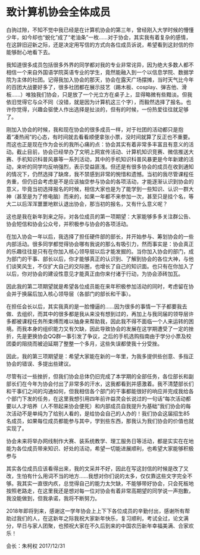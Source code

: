 # 致计算机协会全体成员

白驹过隙，不知不觉中我已经是在计算机协会的第三年，曾经刚入大学时候的懵懂少年，如今却也“蜕化”成了“老油条”一枚……对于协会，其实我有着复杂的感情，在这辞旧迎新之际，还是决定用写信的方式向各位成员诉说，希望看到这封信的你能够耐心地看下去。

我知道很多成员包括很多外界的同学都对我的专业非常诧异，因为绝大多数人都不相信一个来自外国语学院英语专业的学生，竟然能融入到一个以信息学院、数据学院为主体的社团。记得我加入协会的那天，协会在露天广场摆摊，当时天气比今年的百团大战要好多了，很多社团都在展示技艺（踢木板、cosplay、弹吉他、滑板……）唯独我们协会，只是放了一个光立方在桌子上，显得略微有些黯淡。但我依旧觉得它与众不同（没错，就是因为计算机这三个字），而毅然选择了报名。也许你觉得，兴趣会驱使人作出选择是扯淡的，但有的时候，一份热爱往往就足够了。

刚加入协会的时候，我和现在协会的很多成员一样，对于社团的活动都只是抱着“凑热闹”的心态，有时间就去看看顺便拿张小票，没时间就算了反正也不重要。而这也正是现在作为会长的我所心痛的点：协会其实有着非常多丰富且有意义的活动。截止目前，协会已经举办了文明上网宣传活动、计算机知识竞赛、微信推送大赛、手机知识科普风暴等一系列活动，其中的手机知识科普风暴更是今年新建的活动，来听的同学均反响强烈，表示受益匪浅。但还是有很多协会的成员在收到通知的情况下，仍然选择了缺席，我不禁感到非常的惋惜和遗憾。当初的我尽管课程任务重，但仍旧会考虑是不是应该抽空参与协会的各项活动，才能逐渐认识到协会的意义，毕竟当初选择报名的时候，相信大家也是为了能学到一些知识、认识一群大神（甚至是为了修电脑）而来的，如果一年都不来参加一次，甚至只是挂个名，等大二以后浑浑噩噩地默认退出协会，那当初的报名，又有什么意义呢？

这也是我在新年到来之际，对各位成员的第一项期望：大家能够多多关注群公告、协会短信和协会公众号，并积极参与协会的各项活动。

在加入协会一年以后，我选择了担任硬件部的部长，并开始参与、筹划协会的一些内部活动。很多同学都觉得协会哪有我说的那么有吸引力，然而事实是：协会真正的乐趣往往是只有在你加入核心领导层以后才能发掘的。当你加入协会的部门，成为部门的干事、部长以后，你才能够真正的认识到、了解到协会的各位大神，与他们谈笑风生，不仅扩大自己的交际圈，也增长了自己的知识面。也只有在你加入了以后，你对协会的建设性意见才能真正由你来付诸于行动，为协会添砖加瓦。

因此我的第二项期望就是希望各位成员能在来年积极参加活动的同时，考虑留在协会并于换届后加入核心领导层（各部门的部长和干事）。

在担任会长以后，其实我真的是一脸懵逼的……因为很多的事情一下子都要我去做、去组织，而其中的很多都是我从来没有想到过的，再加上与我同届的领导层许多都被课程任务所束缚而难以抽身来帮助我，因此我不得不面临一个人来运转的困境。而我本身的组织能力又有欠缺，因此导致协会的发展在这学期遭受了一定的挫折，先是更换协会QQ群一事引发了争议，之后的手机选购指南由于学分小票及校团委的阻挠而被迫延期了整整一个多月，这些失误都使我十分受挫。

因此，我的第三项期望是：希望大家能在新的一年里，为我多提供些创意、多指正协会的错误、多提出些建议。

尽管有过一些挫折，但我们协会总体仍旧完成了本学期的全部任务，各位部长和副部长们在今年为协会付出了非常多的汗水，这我都看到并感激着。我不清楚部长们和干事们之间的沟通如何，但我相信各个部门的干事都能很好的响应并完成我给各个部门下发的任务，在这里我想引用四年前许益灵会长说过的一句话“每次活动都要以人才培养（人不带起来协会便死）和内部成员自我提升为基础”我们协会的每次活动不是单纯为了给别人看的，是给协会自己的人办的！我们协会这届招生85名成员，如果每位成员都能参与其中，学到些东西，那我认为我们协会的价值也就实现了。

协会未来将举办网线制作大赛、装系统教学、理工服务日等活动，都是实实在在地能为各位成员带来知识、好处的活动，希望一切能进展顺利，也希望大家能够积极参与

其实各位成员应该看得出来，我的文采并不好，因此在写这封信的时候是改了又改，生怕有什么用词不当的地方……我想对你们说的太多，仅仅靠这些文字完全不够。我其实一直很内疚，总觉得自己的能力太欠缺，不能够带好协会，只会死板地按照老路走，在这里我还是想对每一位对协会有着非常高期望的同学说一声抱歉，我没能做到，但我承诺，我将不断努力。

2018年即将到来，感谢这一学年协会上上下下各位成员的辛勤付出，感谢所有帮助过我们的人，在这新年之际我祝大家新年快乐，复习顺利，考试全过，论文满分，早日与家人团聚，也预祝大家在不久后到来的中国农历新年幸福美满、合家欢乐！

会长：朱柯权 2017/12/31
